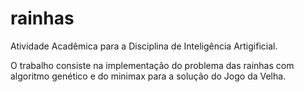 # rainhas
Atividade Acadêmica para a Disciplina de Inteligência Artigificial.

O trabalho consiste na implementação do problema das rainhas com algoritmo genético
e do minimax para a solução do Jogo da Velha.
